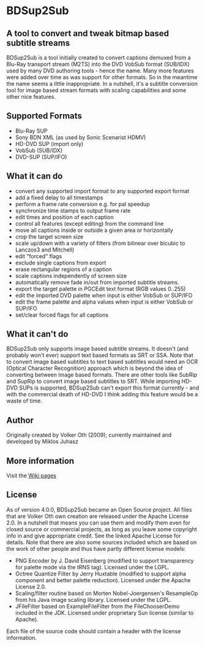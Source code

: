 BDSup2Sub
=========

A tool to convert and tweak bitmap based subtitle streams
---------------------------------------------------------

BDSup2Sub is a tool initially created to convert captions demuxed from a Blu-Ray transport stream (M2TS) into the DVD VobSub format (SUB/IDX) used by many DVD authoring tools - hence the name. Many more features were added over time as was support for other formats. So in the meantime the name seems a little inappropriate. In a nutshell, it's a subtitle conversion tool for image based stream formats with scaling capabilities and some other nice features.

Supported Formats
-----------------

* Blu-Ray SUP
* Sony BDN XML (as used by Sonic Scenarist HDMV)
* HD-DVD SUP (import only)
* VobSub (SUB/IDX)
* DVD-SUP (SUP/IFO)

What it can do
--------------

* convert any supported import format to any supported export format
* add a fixed delay to all timestamps
* perform a frame rate conversion e.g. for pal speedup
* synchronize time stamps to output frame rate
* edit times and position of each caption
* control all features (except editing) from the command line
* move all captions inside or outside a given area or horizontally
* crop the target screen size
* scale up/down with a variety of filters (from bilinear over bicubic to Lanczos3 and Mitchell)
* edit "forced" flags
* exclude single captions from export
* erase rectangular regions of a caption
* scale captions independently of screen size
* automatically remove fade in/out from imported subtitle streams.
* export the target palette in PGCEdit text format (RGB values 0..255)
* edit the imported DVD palette when input is either VobSub or SUP/IFO
* edit the frame palette and alpha values when input is either VobSub or SUP/IFO
* set/clear forced flags for all captions

What it can't do
----------------

BDSup2Sub only supports image based subtitle streams. It doesn't (and probably won't ever) support text based formats as SRT or SSA. Note that to convert image based subtitles to text based subtitles would need an OCR (Optical Character Recognition) approach which is beyond the idea of converting between image based formats. There are other tools like SubRip and SupRip to convert image based subtitles to SRT. While importing HD-DVD SUPs is supported, BDSup2Sub can't export this format currently - and with the commercial death of HD-DVD I think adding this feature would be a waste of time. 

Author
------

Originally created by Volker Oth (2009); currently maintained and developed by Miklos Juhasz

More information
----------------

Visit the [Wiki pages](https://github.com/mjuhasz/BDSup2Sub/wiki)

License
-------

As of version 4.0.0, BDSup2Sub became an Open Source project. All files that are Volker Oth own creation are released under the Apache License 2.0. 
In a nutshell that means you can use them and modify them even for closed source or commercial projects, as long as you leave some copyright info in and give appropriate credit. See the linked Apache License for details.
Note that there are also some sources included which are based on the work of other people and thus have partly different license models:

- PNG Encoder by J. David Eisenberg (modified to support transparency for palette mode via the tRNS tag). Licensed under the LGPL.
- Octree Quantize Filter by Jerry Huxtable (modified to support alpha component and better palette reduction). Licensed under the Apache License 2.0.
- Scaling/filter routine based on Morten Nobel-Joergensen's ResampleOp from his Java image scaling library. Licensed under the LGPL.
- JFileFilter based on ExampleFileFilter from the FileChooserDemo included in the JDK. Licensed under proprietary Sun license (similar to Apache).

Each file of the source code should contain a header with the license information.

